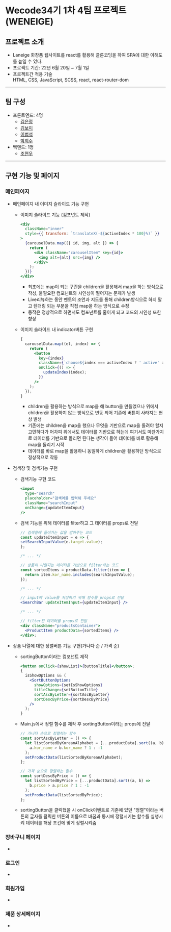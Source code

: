 # Wecode34기 1차 4팀 프로젝트(WENEIGE)

<!-- 데모영상 넣기 -->
<!-- ![Weneige Demo]() -->

## 프로젝트 소개

- Laneige 화장품 웹사이트를 react를 활용해 클론코딩을 하여 SPA에 대한 이해도를 높일 수 있다.
- 프로젝트 기간: 22년 6월 20일 ~ 7월 1일
- 프로젝트간 적용 기술<br>
  HTML, CSS, JavaScript, SCSS, react, react-router-dom

---

## 팀 구성

- 프론트엔드: 4명
  - [김은정](https://github.com/banhera)
  - [김보미](https://github.com/rlaqhalx)
  - [이범석](https://github.com/beomq)
  - [박희주](https://github.com/hjpark625)
- 백엔드: 1명
  - [조현우](https://github.com/HyeonWooJo)

---

## 구현 기능 및 페이지

### 메인페이지

- 메인페이지 내 이미지 슬라이드 기능 구현

  - 이미지 슬라이드 기능 (컴포넌트 제작)

    ```jsx
    <div
      className="inner"
      style={{ transform: `translateX(-${activeIndex * 100}%)` }}
    >
      {carouselData.map(({ id, img, alt }) => {
        return (
          <div className="carouselItem" key={id}>
            <img alt={alt} src={img} />
          </div>
        );
      })}
    </div>
    ```

    - 최초에는 map이 되는 구간을 children을 활용해서 map을 하는 방식으로 작성, 불필요한 컴포넌트와 시인성이 떨어지는 문제가 발생
    - Live리뷰하는 동안 멘토의 조언과 지도를 통해 children방식으로 하지 말고 렌더링 되는 부분을 직접 map을 하는 방식으로 수정
    - 동작은 정상적으로 하면서도 컴포넌트를 줄이게 되고 코드의 시인성 또한 향상

  - 이미지 슬라이드 내 indicator버튼 구현

    ```jsx
    {
      carouselData.map((el, index) => {
        return (
          <button
            key={index}
            className={`choose${index === activeIndex ? ' active' : ''}`}
            onClick={() => {
              updateIndex(index);
            }}
          />
        );
      });
    }
    ```

    - children을 활용하는 방식으로 map을 해 button을 만들었으나 위에서 children을 활용하지 않는 방식으로 변동 되어 기존에 버튼이 사라지는 현상 발생
    - 기존에는 children을 map을 했으나 무엇을 기반으로 map을 돌려야 할지 고민하다가 어차피 위에서도 데이터를 기반으로 하는데 여기서도 마찬가지로 데이터를 기반으로 돌리면 된다는 생각이 들어 데이터를 바로 활용해 map을 돌리기 시작
    - 데이터를 바로 map을 활용하니 동일하게 children을 활용하던 방식으로 정상적으로 작동

- 검색창 및 검색기능 구현

  - 검색기능 구현 코드

    ```jsx
    <input
      type="search"
      placeholder="검색어를 입력해 주세요"
      className="searchInput"
      onChange={updateItemInput}
    />
    ```

  - 검색 기능을 위해 데이터를 filter하고 그 데이터를 props로 전달

    ```jsx
    // 검색창에 들어가는 값을 받아주는 코드
    const updateItemInput = e => {
    setSearchInputValue(e.target.value);
    };

    /* ... */

    // 상품이 나열되는 데이터를 기반으로 filter하는 코드
    const sortedItems = productData.filter(item => {
      return item.kor_name.includes(searchInputValue);
    });

    /* ... */

    // input에 value를 저장하기 위해 함수를 props로 전달
    <SearchBar updateItemInput={updateItemInput} />

    /* ... */

    // filter된 데이터를 props로 전달
    <div className="productsContainer">
      <ProductItem productData={sortedItems} />
    </div>;
    ```

- 상품 나열에 대한 정렬버튼 기능 구현(가나다 순 / 가격 순)

  - sortingButton이라는 컴포넌트 제작

    ```jsx
    <button onClick={showList}>{buttonTitle}</button>;
    {
      isShowOptions && (
        <SortButtonOptions
          showOptions={setIsShowOptions}
          titleChange={setButtonTitle}
          sortAscByLetter={sortAscByLetter}
          sortDescByPrice={sortDescByPrice}
        />
      );
    }
    ```

  - Main.js에서 정렬 함수를 제작 후 sortingButton이라는 props에 전달

    ```jsx
    // 가나다 순으로 정렬하는 함수
    const sortAscByLetter = () => {
      let listSortedByKoreanAlphabet = [...productData].sort((a, b) =>
        a.kor_name > b.kor_name ? 1 : -1
      );
      setProductData(listSortedByKoreanAlphabet);
    };

    // 가격 순으로 정렬하는 함수
    const sortDescByPrice = () => {
      let listSortedByPrice = [...productData].sort((a, b) =>
        b.price > a.price ? 1 : -1
      );
      setProductData(listSortedByPrice);
    };
    ```

  - sortingButton을 클릭했을 시 onClick이벤트로 기존에 있던 "정렬"이라는 버튼의 글자를 클릭한 버튼의 이름으로 바꿈과 동시에 정렬시키는 함수를 실행시켜 데이터를 해당 조건에 맞게 정렬시켜줌

### 장바구니 페이지

-

### 로그인

-

### 회원가입

-

### 제품 상세페이지

-
